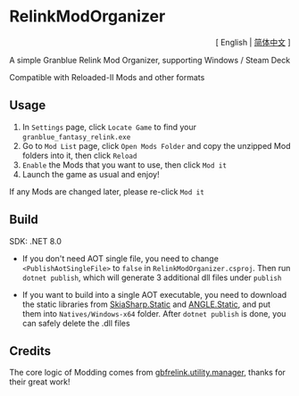 # RelinkModOrganizer

<p align="right">[ English | <a href="https://github.com/RokyZevon/RelinkModOrganizer/blob/master/README_zh.md">简体中文</a> ]</p>

A simple Granblue Relink Mod Organizer, supporting Windows / Steam Deck

Compatible with Reloaded-II Mods and other formats

## Usage

1. In `Settings` page, click `Locate Game` to find your `granblue_fantasy_relink.exe`
2. Go to `Mod List` page, click `Open Mods Folder` and copy the unzipped Mod folders into it, then click `Reload`
3. `Enable` the Mods that you want to use, then click `Mod it`
4. Launch the game as usual and enjoy!

If any Mods are changed later, please re-click `Mod it`

## Build

SDK: .NET 8.0

- If you don't need AOT single file, you need to change `<PublishAotSingleFile>` to `false` in `RelinkModOrganizer.csproj`.
  Then run `dotnet publish`, which will generate 3 additional dll files under `publish`

- If you want to build into a single AOT executable, you need to download the static libraries from [SkiaSharp.Static](https://github.com/2ndlab/SkiaSharp.Static) and [ANGLE.Static](https://github.com/2ndlab/ANGLE.Static), and put them into `Natives/Windows-x64` folder.
  After `dotnet publish` is done, you can safely delete the .dll files

## Credits

The core logic of Modding comes from [gbfrelink.utility.manager](https://github.com/WistfulHopes/gbfrelink.utility.manager), thanks for their great work!
